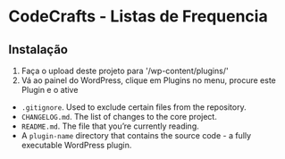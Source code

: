 # CodeCrafts - Listas de Frequencia

## Instalação

1. Faça o upload deste projeto para '/wp-content/plugins/'
2. Vá ao painel do WordPress, clique em Plugins no menu, procure este Plugin e o ative


* `.gitignore`. Used to exclude certain files from the repository.
* `CHANGELOG.md`. The list of changes to the core project.
* `README.md`. The file that you’re currently reading.
* A `plugin-name` directory that contains the source code - a fully executable WordPress plugin.
